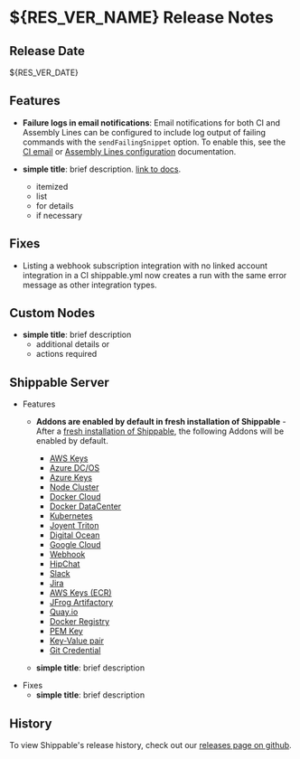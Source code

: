 # ${RES_VER_NAME} Release Notes

## Release Date
${RES_VER_DATE}

## Features
  - **Failure logs in email notifications**: Email notifications for both CI and Assembly Lines can be configured to include log output of failing commands with the `sendFailingSnippet` option. To enable this, see the [CI email](http://docs.shippable.com/ci/email-notifications/) or [Assembly Lines configuration](http://docs.shippable.com/platform/workflow/config/#assembly-lines-configuration) documentation.

  - **simple title**: brief description. [link to docs](#).
      - itemized
      - list
      - for details
      - if necessary

## Fixes
  - Listing a webhook subscription integration with no linked account integration in a CI shippable.yml now creates a run with the same error message as other integration types.

## Custom Nodes
  - **simple title**: brief description
      - additional details or
      - actions required

## Shippable Server

  - Features
      - **Addons are enabled by default in fresh installation of Shippable** - After a [fresh installation of Shippable](http://docs.shippable.com/platform/server/install-onebox/), the following Addons will be enabled by default.
          - [AWS Keys](http://docs.shippable.com/platform/integration/aws-keys/)
          - [Azure DC/OS](http://docs.shippable.com/platform/integration/azureDcosKey/)
          - [Azure Keys](http://docs.shippable.com/platform/integration/azure-keys/)
          - [Node Cluster](http://docs.shippable.com/platform/integration/nodeCluster/)
          - [Docker Cloud](http://docs.shippable.com/platform/integration/dclKey/)
          - [Docker DataCenter](http://docs.shippable.com/platform/integration/ddcKey/)
          - [Kubernetes](http://docs.shippable.com/platform/integration/kubernetes/)
          - [Joyent Triton](http://docs.shippable.com/platform/integration/joyentTritonKey/)
          - [Digital Ocean](http://docs.shippable.com/platform/integration/do/)
          - [Google Cloud](http://docs.shippable.com/platform/integration/gcloudKey/)
          - [Webhook](http://docs.shippable.com/platform/integration/webhook/)
          - [HipChat](http://docs.shippable.com/platform/integration/hipchatKey/)
          - [Slack](http://docs.shippable.com/platform/integration/slackKey/)
          - [Jira](http://docs.shippable.com/platform/integration/jira/)
          - [AWS Keys (ECR)](http://docs.shippable.com/platform/integration/aws-keys/)
          - [JFrog Artifactory](http://docs.shippable.com/platform/integration/jfrog-artifactoryKey/)
          - [Quay.io](http://docs.shippable.com/platform/integration/quayLogin/)
          - [Docker Registry](http://docs.shippable.com/platform/integration/dockerRegistryLogin/)
          - [PEM Key](http://docs.shippable.com/platform/integration/pemKey/)
          - [Key-Value pair](http://docs.shippable.com/platform/integration/key-value/)
          - [Git Credential](http://docs.shippable.com/platform/integration/git-credential/)

      - **simple title**: brief description
  - Fixes
      - **simple title**: brief description

## History

To view Shippable's release history, check out our [releases page on github](https://github.com/Shippable/admiral/releases).
